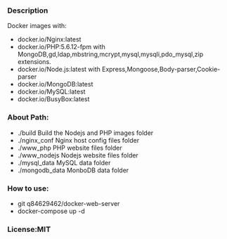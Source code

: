### Description
Docker images with:
- docker.io/Nginx:latest
- docker.io/PHP:5.6.12-fpm with MongoDB,gd,ldap,mbstring,mcrypt,mysql,mysqli,pdo_mysql,zip extensions.
- docker.io/Node.js:latest with Express,Mongoose,Body-parser,Cookie-parser
- docker.io/MongoDB:latest
- docker.io/MySQL:latest
- docker.io/BusyBox:latest

### About Path:
- ./build						Build the Nodejs and PHP images folder
- ./nginx_conf			Nginx host config files folder
- ./www_php					PHP website files folder
- ./www_nodejs			Nodejs website files folder
- ./mysql_data			MySQL data folder
- ./mongodb_data		MonboDB data folder

### How to use:
- git q84629462/docker-web-server
- docker-compose up -d

### License:MIT
